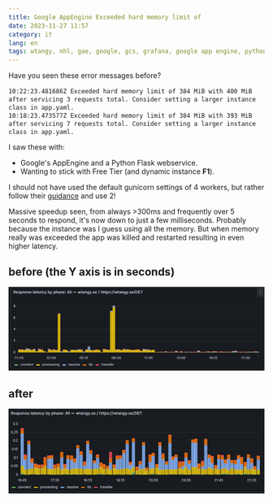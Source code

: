 ```yaml
---
title: Google AppEngine Exceeded hard memory limit of
date: 2023-11-27 11:57
category: it
lang: en
tags: wtangy, nhl, gae, google, gcs, grafana, google app engine, python, gunicorn, wasthereannhlgamelastnight
---
```


Have you seen these error messages before?
```
10:22:23.481686Z Exceeded hard memory limit of 384 MiB with 400 MiB after servicing 3 requests total. Consider setting a larger instance class in app.yaml.
10:18:23.473577Z Exceeded hard memory limit of 384 MiB with 393 MiB after servicing 7 requests total. Consider setting a larger instance class in app.yaml.
```

I saw these with:

- Google's AppEngine and a Python Flask webservice. 
- Wanting to stick with Free Tier (and dynamic instance **F1**).

I should not have used the default gunicorn settings of 4 workers, but rather follow their [guidance](https://cloud.google.com/appengine/docs/standard/python3/runtime#entrypoint_best_practices) and use 2!

Massive speedup seen, from always >300ms and frequently over 5 seconds to respond, it's now down to just a few milliseconds. Probably because the instance was I guess using all the memory. But when memory really was exceeded the app was killed and restarted resulting in even higher latency.

## before (the Y axis is in seconds)
[![before](images/wtangy_before.png "before_latency")](images/wtangy_before.png)

## after

[![after](images/wtangy_after.png "after_latency")](images/wtangy_after.png)
